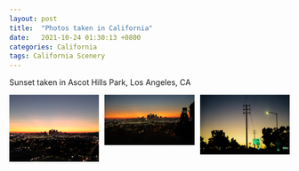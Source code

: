 ```yaml
---
layout: post
title:  "Photos taken in California"
date:   2021-10-24 01:30:13 +0800
categories: California 
tags: California Scenery
---
```

Sunset taken in Ascot Hills Park, Los Angeles, CA

<div style="display: flex;align-items: flex-start">
    <img src="/assets/pictures/ca/DJI_0085.jpg" title="xxx" style="margin-right:10px;width:32%">
    <img src="/assets/pictures/ca/_DSC1571.jpg" title="xxx" style="margin-right:10px;width:32%">
    <img src="/assets/pictures/ca/DSC00745.jpg" title="xxx" style="width:32%">
</div>

